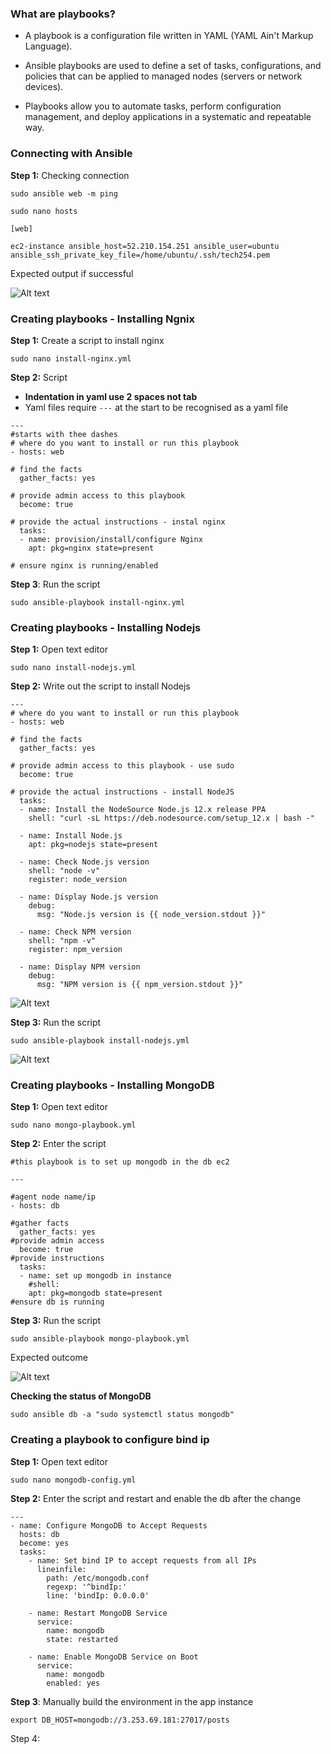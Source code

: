 ### What are playbooks?

- A playbook is a configuration file written in YAML (YAML Ain't Markup Language). 

- Ansible playbooks are used to define a set of tasks, configurations, and policies that can be applied to managed nodes (servers or network devices).

- Playbooks allow you to automate tasks, perform configuration management, and deploy applications in a systematic and repeatable way.

### Connecting with Ansible

**Step 1:** Checking connection 

```
sudo ansible web -m ping

sudo nano hosts

[web]

ec2-instance ansible_host=52.210.154.251 ansible_user=ubuntu ansible_ssh_private_key_file=/home/ubuntu/.ssh/tech254.pem

```

Expected output if successful

![Alt text](Images/worked.png)

### Creating playbooks - Installing Ngnix

**Step 1:** Create a script to install nginx

`sudo nano install-nginx.yml`

**Step 2:** Script

- **Indentation in yaml use 2 spaces not tab**
- Yaml files require `---` at the start to be recognised as a yaml file

```
---
#starts with thee dashes
# where do you want to install or run this playbook
- hosts: web

# find the facts
  gather_facts: yes

# provide admin access to this playbook
  become: true

# provide the actual instructions - instal nginx
  tasks:
  - name: provision/install/configure Nginx
    apt: pkg=nginx state=present

# ensure nginx is running/enabled
```

**Step 3**: Run the script

`sudo ansible-playbook install-nginx.yml`

### Creating playbooks - Installing Nodejs

**Step 1:** Open text editor

`sudo nano install-nodejs.yml`

**Step 2:** Write out the script to install Nodejs

```
---
# where do you want to install or run this playbook
- hosts: web

# find the facts
  gather_facts: yes

# provide admin access to this playbook - use sudo
  become: true

# provide the actual instructions - install NodeJS
  tasks:
  - name: Install the NodeSource Node.js 12.x release PPA
    shell: "curl -sL https://deb.nodesource.com/setup_12.x | bash -"

  - name: Install Node.js
    apt: pkg=nodejs state=present

  - name: Check Node.js version
    shell: "node -v"
    register: node_version

  - name: Display Node.js version
    debug:
      msg: "Node.js version is {{ node_version.stdout }}"

  - name: Check NPM version
    shell: "npm -v"
    register: npm_version

  - name: Display NPM version
    debug:
      msg: "NPM version is {{ npm_version.stdout }}"
```

![Alt text](Images/node.png)

**Step 3:** Run the script

`sudo ansible-playbook install-nodejs.yml`

![Alt text](Images/play.png)

### Creating playbooks - Installing MongoDB

**Step 1:** Open text editor

`sudo nano mongo-playbook.yml`

**Step 2:** Enter the script

```
#this playbook is to set up mongodb in the db ec2

---

#agent node name/ip
- hosts: db

#gather facts
  gather_facts: yes
#provide admin access
  become: true
#provide instructions
  tasks:
  - name: set up mongodb in instance
    #shell:
    apt: pkg=mongodb state=present
#ensure db is running

```

**Step 3:** Run the script

`sudo ansible-playbook mongo-playbook.yml`

Expected outcome

![Alt text](Images/yml.png)

**Checking the status of MongoDB**

`sudo ansible db -a "sudo systemctl status mongodb"`

### Creating a playbook to configure bind ip

**Step 1:** Open text editor

`sudo nano mongodb-config.yml`

**Step 2:** Enter the script and restart and enable the db after the change

```
---
- name: Configure MongoDB to Accept Requests
  hosts: db
  become: yes
  tasks:
    - name: Set bind IP to accept requests from all IPs
      lineinfile:
        path: /etc/mongodb.conf
        regexp: '^bindIp:'
        line: 'bindIp: 0.0.0.0'

    - name: Restart MongoDB Service
      service:
        name: mongodb
        state: restarted

    - name: Enable MongoDB Service on Boot
      service:
        name: mongodb
        enabled: yes
```

**Step 3**: Manually build the environment in the app instance

`export DB_HOST=mongodb://3.253.69.181:27017/posts`

Step 4: 
